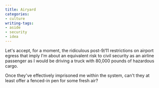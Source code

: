 ```yaml
---
title: Airyard
categories:
- culture
writing-tags:
- aside
- security
- idea
---
```


Let's accept, for a moment, the ridiculous post-9/11 restrictions on airport egress that imply I'm about an equivalent risk to civil security as an airline passenger as I would be driving a truck with 80,000 pounds of hazardous cargo.

Once they've effectively imprisoned me within the system, can't they at least offer a fenced-in pen for some fresh air?
